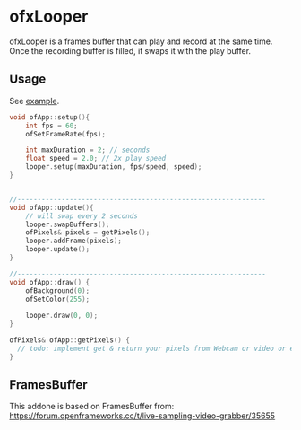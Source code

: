 # ofxLooper

ofxLooper is a frames buffer that can play and record at the same time. 
Once the recording buffer is filled, it swaps it with the play buffer.

## Usage

See [example](https://github.com/kasparsj/ofxLooper/tree/main/example).

```cpp
void ofApp::setup(){
    int fps = 60;
    ofSetFrameRate(fps);

    int maxDuration = 2; // seconds
    float speed = 2.0; // 2x play speed
    looper.setup(maxDuration, fps/speed, speed);
}


//--------------------------------------------------------------
void ofApp::update(){
    // will swap every 2 seconds
    looper.swapBuffers();
    ofPixels& pixels = getPixels();
    looper.addFrame(pixels);
    looper.update();
}

//--------------------------------------------------------------
void ofApp::draw() {
    ofBackground(0);
    ofSetColor(255);
    
    looper.draw(0, 0);
}

ofPixels& ofApp::getPixels() {
  // todo: implement get & return your pixels from Webcam or video or etc.
}
```

## FramesBuffer

This addone is based on FramesBuffer from:
https://forum.openframeworks.cc/t/live-sampling-video-grabber/35655
